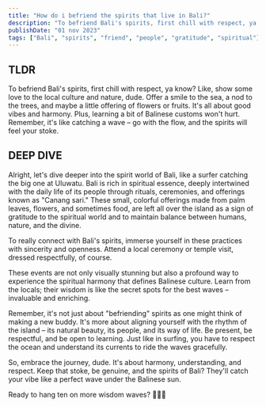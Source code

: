 ```yaml
---
title: "How do i befriend the spirits that live in Bali?"
description: "To befriend Bali's spirits, first chill with respect, ya know? Like, show some love to the local culture and nature, dude."
publishDate: "01 nov 2023"
tags: ["Bali", "spirits", "friend", "people", "gratitude", "spiritual"]
---
```


## TLDR

To befriend Bali's spirits, first chill with respect, ya know? Like, show some love to the local culture and nature, dude. Offer a smile to the sea, a nod to the trees, and maybe a little offering of flowers or fruits. It's all about good vibes and harmony. Plus, learning a bit of Balinese customs won't hurt. Remember, it's like catching a wave – go with the flow, and the spirits will feel your stoke.

## DEEP DIVE

Alright, let's dive deeper into the spirit world of Bali, like a surfer catching the big one at Uluwatu. Bali is rich in spiritual essence, deeply intertwined with the daily life of its people through rituals, ceremonies, and offerings known as "Canang sari." These small, colorful offerings made from palm leaves, flowers, and sometimes food, are left all over the island as a sign of gratitude to the spiritual world and to maintain balance between humans, nature, and the divine.

To really connect with Bali's spirits, immerse yourself in these practices with sincerity and openness. Attend a local ceremony or temple visit, dressed respectfully, of course.

These events are not only visually stunning but also a profound way to experience the spiritual harmony that defines Balinese culture. Learn from the locals; their wisdom is like the secret spots for the best waves – invaluable and enriching.

Remember, it's not just about "befriending" spirits as one might think of making a new buddy. It's more about aligning yourself with the rhythm of the island – its natural beauty, its people, and its way of life. Be present, be respectful, and be open to learning. Just like in surfing, you have to respect the ocean and understand its currents to ride the waves gracefully.

So, embrace the journey, dude. It's about harmony, understanding, and respect. Keep that stoke, be genuine, and the spirits of Bali? They'll catch your vibe like a perfect wave under the Balinese sun.

Ready to hang ten on more wisdom waves? 🏄‍♂️🌺
